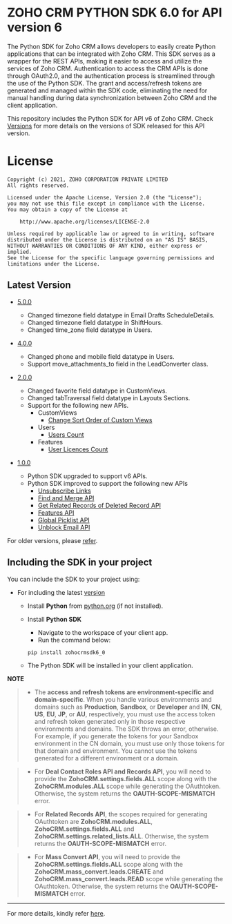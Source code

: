 # ZOHO CRM PYTHON SDK 6.0 for API version 6

The Python SDK for Zoho CRM allows developers to easily create Python applications that can be integrated with Zoho CRM. This SDK serves as a wrapper for the REST APIs, making it easier to access and utilize the services of Zoho CRM. 
Authentication to access the CRM APIs is done through OAuth2.0, and the authentication process is streamlined through the use of the Python SDK. The grant and access/refresh tokens are generated and managed within the SDK code, eliminating the need for manual handling during data synchronization between Zoho CRM and the client application.

This repository includes the Python SDK for API v6 of Zoho CRM. Check [Versions](https://github.com/zoho/zohocrm-python-sdk-6.0/releases) for more details on the versions of SDK released for this API version.

License
=======

    Copyright (c) 2021, ZOHO CORPORATION PRIVATE LIMITED 
    All rights reserved. 

    Licensed under the Apache License, Version 2.0 (the "License"); 
    you may not use this file except in compliance with the License. 
    You may obtain a copy of the License at 
    
        http://www.apache.org/licenses/LICENSE-2.0 
    
    Unless required by applicable law or agreed to in writing, software 
    distributed under the License is distributed on an "AS IS" BASIS, 
    WITHOUT WARRANTIES OR CONDITIONS OF ANY KIND, either express or implied. 
    See the License for the specific language governing permissions and 
    limitations under the License.

## Latest Version

- [5.0.0](/versions/5.0.0/README.md)
  - Changed timezone field datatype in Email Drafts ScheduleDetails.
  - Changed timezone field datatype in ShiftHours.
  - Changed time_zone field datatype in Users.

- [4.0.0](/versions/4.0.0/README.md)
    - Changed phone and mobile field datatype in Users.
    - Support move_attachments_to field in the LeadConverter class.

- [2.0.0](/versions/2.0.0/README.md)
    - Changed favorite field datatype in CustomViews.
    - Changed tabTraversal field datatype in Layouts Sections.
    - Support for the following new APIs.
        - CustomViews
            - [Change Sort Order of Custom Views](https://www.zoho.com/crm/developer/docs/api/v6/sort-order-cv.html)
        - Users
            - [Users Count](https://www.zoho.com/crm/developer/docs/api/v6/users-count.html)
        - Features
            - [User Licences Count](https://www.zoho.com/crm/developer/docs/api/v6/get-user-licences.html)

- [1.0.0](/versions/1.0.0/README.md)
    - Python SDK upgraded to support v6 APIs.
    - Python SDK improved to support the following new APIs
      - [Unsubscribe Links](https://www.zoho.com/crm/developer/docs/api/v6/get-unsubscribe-links.html)
      - [Find and Merge API](https://www.zoho.com/crm/developer/docs/api/v6/merge-records.html)
      - [Get Related Records of Deleted Record API](https://www.zoho.com/crm/developer/docs/api/v6/get-related-records-of-deleted-record.html)
      - [Features API](https://www.zoho.com/crm/developer/docs/api/v6/get-features.html)
      - [Global Picklist API](https://www.zoho.com/crm/developer/docs/api/v6/get-global-picklist.html)
      - [Unblock Email API](https://www.zoho.com/crm/developer/docs/api/v6/unblock-emails.html)



For older versions, please [refer](https://github.com/zoho/zohocrm-python-sdk-6.0/releases).


## Including the SDK in your project
You can include the SDK to your project using:

- For including the latest [version](https://github.com/zoho/zohocrm-python-sdk-6.0/releases/tag/5.0.0)

    - Install **Python** from [python.org](https://www.python.org/downloads/) (if not installed).

    - Install **Python SDK**
        - Navigate to the workspace of your client app.
        - Run the command below:

        ```sh
        pip install zohocrmsdk6_0
        ```
    - The Python SDK will be installed in your client application.


**NOTE** 

> - The **access and refresh tokens are environment-specific and domain-specific**. When you handle various environments and domains such as **Production**, **Sandbox**, or **Developer** and **IN**, **CN**, **US**, **EU**, **JP**, or **AU**, respectively, you must use the access token and refresh token generated only in those respective environments and domains. The SDK throws an error, otherwise.
For example, if you generate the tokens for your Sandbox environment in the CN domain, you must use only those tokens for that domain and environment. You cannot use the tokens generated for a different environment or a domain.

> - For **Deal Contact Roles API and Records API**, you will need to provide the **ZohoCRM.settings.fields.ALL** scope along with the **ZohoCRM.modules.ALL** scope while generating the OAuthtoken. Otherwise, the system returns the **OAUTH-SCOPE-MISMATCH** error.

> - For **Related Records API**, the scopes required for generating OAuthtoken are **ZohoCRM.modules.ALL**, **ZohoCRM.settings.fields.ALL** and **ZohoCRM.settings.related_lists.ALL**. Otherwise, the system returns the **OAUTH-SCOPE-MISMATCH** error.

> - For **Mass Convert API**, you will need to provide the **ZohoCRM.settings.fields.ALL** scope along with the **ZohoCRM.mass_convert.leads.CREATE** and **ZohoCRM.mass_convert.leads.READ** scope while generating the OAuthtoken. Otherwise, the system returns the **OAUTH-SCOPE-MISMATCH** error.

---

For more details, kindly refer [here](/versions/5.0.0/README.md).